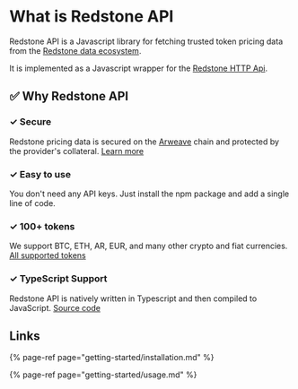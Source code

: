 # What is Redstone API

Redstone API is a Javascript library for fetching trusted token pricing data from the [Redstone data ecosystem](https://github.com/redstone-finance/redstone-api/blob/main/docs/REDSTONE_DATA_ECOSYSTEM.md).

It is implemented as a Javascript wrapper for the [Redstone HTTP Api](http-api/prices/).

## ✅ Why Redstone API

### ✓ Secure

Redstone pricing data is secured on the [Arweave](https://www.arweave.org/) chain and protected by the provider's collateral. [Learn more](https://github.com/redstone-finance/redstone-api/blob/main/docs/REDSTONE_DATA_ECOSYSTEM.md)

### ✓ Easy to use

You don't need any API keys. Just install the npm package and add a single line of code.

### ✓ 100+ tokens

We support BTC, ETH, AR, EUR, and many other crypto and fiat currencies. [All supported tokens](https://github.com/redstone-finance/redstone-api/blob/main/docs/ALL_SUPPORTED_TOKENS.md)

### ✓ TypeScript Support

Redstone API is natively written in Typescript and then compiled to JavaScript. [Source code](https://github.com/redstone-finance/redstone-api)

## Links

{% page-ref page="getting-started/installation.md" %}

{% page-ref page="getting-started/usage.md" %}

